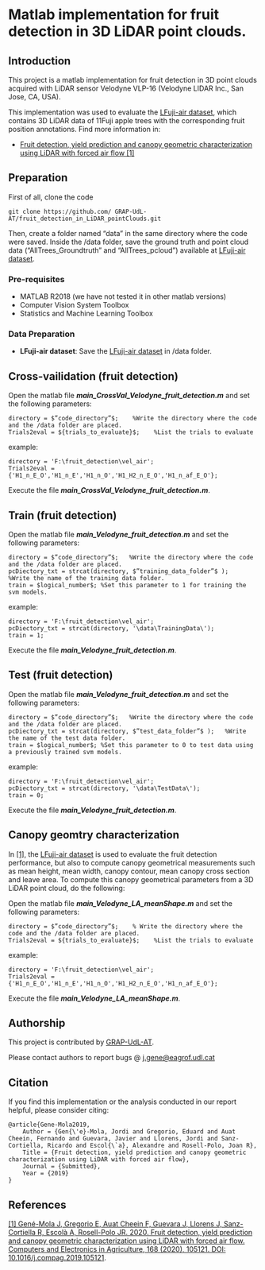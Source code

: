 # Matlab implementation for fruit detection in 3D LiDAR point clouds.

## Introduction
This project is a matlab implementation for fruit detection in 3D point clouds acquired with LiDAR sensor Velodyne VLP-16 (Velodyne LIDAR Inc., San Jose, CA, USA). 

This implementation was used to evaluate the [LFuji-air dataset](http://www.grap.udl.cat/en/publications/LFuji_air_dataset.html), which contains 3D LiDAR data of 11Fuji apple trees with the corresponding fruit position annotations. Find more information in:

* [Fruit detection, yield prediction and canopy geometric characterization using LiDAR with forced air flow [1]](https://doi.org/10.1016/j.compag.2019.105121)



## Preparation 


First of all, clone the code
```
git clone https://github.com/ GRAP-UdL-AT/fruit_detection_in_LiDAR_pointClouds.git
```

Then, create a folder named “data” in the same directory where the code were saved.
Inside the /data folder, save the ground truth and point cloud data (“AllTrees_Groundtruth” and “AllTrees_pcloud”) available at [LFuji-air dataset](http://www.grap.udl.cat/en/publications/LFuji_air_dataset.html).


### Pre-requisites

* MATLAB R2018 (we have not tested it in other matlab versions)
* Computer Vision System Toolbox
* Statistics and Machine Learning Toolbox

### Data Preparation

* **LFuji-air dataset**: 
Save the [LFuji-air dataset](http://www.grap.udl.cat/en/publications/LFuji_air_dataset.html) in /data folder.

## Cross-vailidation (fruit detection)

Open the matlab file **_main_CrossVal_Velodyne_fruit_detection.m_** and set the following parameters:
```
directory = $”code_directory”$;    %Write the directory where the code and the /data folder are placed.
Trials2eval = ${trials_to_evaluate}$;    %List the trials to evaluate
```
example:
```
directory = 'F:\fruit_detection\vel_air';  
Trials2eval = {'H1_n_E_O','H1_n_E','H1_n_O','H1_H2_n_E_O','H1_n_af_E_O'}; 
```
Execute the file **_main_CrossVal_Velodyne_fruit_detection.m_**.

## Train (fruit detection)
Open the matlab file **_main_Velodyne_fruit_detection.m_** and set the following parameters:
```
directory = $”code_directory”$;   %Write the directory where the code and the /data folder are placed.
pcDiectory_txt = strcat(directory, $”training_data_folder”$ );   %Write the name of the training data folder.
train = $logical_number$; %Set this parameter to 1 for training the svm models.
```
example:
```
directory = 'F:\fruit_detection\vel_air';  
pcDiectory_txt = strcat(directory, '\data\TrainingData\');
train = 1;
```
Execute the file **_main_Velodyne_fruit_detection.m_**.

## Test (fruit detection)
Open the matlab file **_main_Velodyne_fruit_detection.m_** and set the following parameters:
```
directory = $”code_directory”$;   %Write the directory where the code and the /data folder are placed.
pcDiectory_txt = strcat(directory, $”test_data_folder”$ );   %Write the name of the test data folder.
train = $logical_number$; %Set this parameter to 0 to test data using a previously trained svm models.
```
example:
```
directory = 'F:\fruit_detection\vel_air';  
pcDiectory_txt = strcat(directory, '\data\TestData\');
train = 0;
```
Execute the file **_main_Velodyne_fruit_detection.m_**.

## Canopy geomtry characterization
In [[1]]((http://www.grap.udl.cat/en/publications/index.html)), the [LFuji-air dataset](http://www.grap.udl.cat/en/publications/LFuji_air_dataset.html) is used to evaluate the fruit detection performance, but also to compute canopy geometrical measurements such as mean height, mean width, canopy contour, mean canopy cross section and leave area. To compute this canopy geometrical parameters from a 3D LiDAR point cloud, do the following:

Open the matlab file **_main_Velodyne_LA_meanShape.m_** and set the following parameters:
```
directory = $”code_directory”$;    % Write the directory where the code and the /data folder are placed.
Trials2eval = ${trials_to_evaluate}$;    %List the trials to evaluate
```
example:
```
directory = 'F:\fruit_detection\vel_air';  
Trials2eval = {'H1_n_E_O','H1_n_E','H1_n_O','H1_H2_n_E_O','H1_n_af_E_O'}; 
```
Execute the file **_main_Velodyne_LA_meanShape.m_**.

## Authorship

This project is contributed by [GRAP-UdL-AT](http://www.grap.udl.cat/en/index.html).

Please contact authors to report bugs @ j.gene@eagrof.udl.cat


## Citation

If you find this implementation or the analysis conducted in our report helpful, please consider citing:

    @article{Gene-Mola2019,
        Author = {Gen{\'e}-Mola, Jordi and Gregorio, Eduard and Auat Cheein, Fernando and Guevara, Javier and Llorens, Jordi and Sanz-Cortiella, Ricardo and Escol{\`a}, Alexandre and Rosell-Polo, Joan R},
        Title = {Fruit detection, yield prediction and canopy geometric characterization using LiDAR with forced air flow},
        Journal = {Submitted},
        Year = {2019}
    } 

## References

[[1] Gené-Mola J, Gregorio E, Auat Cheein F, Guevara J, Llorens J, Sanz-Cortiella R, Escolà A, Rosell-Polo JR. 2020. Fruit detection, yield prediction and canopy geometric characterization using LiDAR with forced air flow. Computers and Electronics in Agriculture, 168 (2020), 105121. DOI: 10.1016/j.compag.2019.105121](https://doi.org/10.1016/j.compag.2019.105121).
